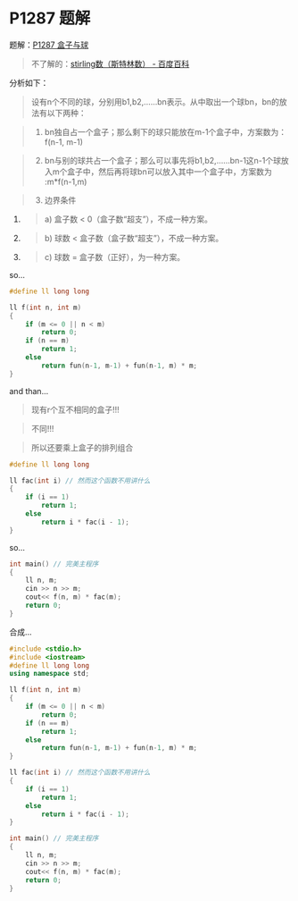 # P1287 题解

题解：[P1287 盒子与球](https://www.luogu.org/problemnew/show/P1287)

> 不了解的：[stirling数（斯特林数） - 百度百科](https://baike.baidu.com/item/%E6%96%AF%E7%89%B9%E6%9E%97%E6%95%B0/4938529?fr=aladdin)

分析如下：

> 设有n个不同的球，分别用b1,b2,……bn表示。从中取出一个球bn，bn的放法有以下两种：

> 1) bn独自占一个盒子；那么剩下的球只能放在m-1个盒子中，方案数为：f(n-1, m-1)

> 2) bn与别的球共占一个盒子；那么可以事先将b1,b2,……bn-1这n-1个球放入m个盒子中，然后再将球bn可以放入其中一个盒子中，方案数为 :m*f(n-1,m)

> 3) 边界条件

1. > a) 盒子数 < 0（盒子数“超支”），不成一种方案。

2. > b) 球数 < 盒子数（盒子数“超支”），不成一种方案。

3. > c) 球数 = 盒子数（正好），为一种方案。

so...

```cpp
#define ll long long

ll f(int n, int m)
{
	if (m <= 0 || n < m)
    	return 0;
    if (n == m)
    	return 1;
    else
    	return fun(n-1, m-1) + fun(n-1, m) * m;
}
```

and than...

> 现有r个互不相同的盒子!!!

> 不同!!!

> 所以还要乘上盒子的排列组合

```cpp
#define ll long long

ll fac(int i) // 然而这个函数不用讲什么
{
	if (i == 1)
    	return 1;
    else
    	return i * fac(i - 1);
}
```

so...

```cpp
int main() // 完美主程序
{
    ll n, m;
    cin >> n >> m;
    cout<< f(n, m) * fac(m);
    return 0;
}
```

合成...

```cpp
#include <stdio.h>
#include <iostream>
#define ll long long
using namespace std;

ll f(int n, int m)
{
    if (m <= 0 || n < m)
        return 0;
    if (n == m)
        return 1;
    else
        return fun(n-1, m-1) + fun(n-1, m) * m;
}

ll fac(int i) // 然而这个函数不用讲什么
{
    if (i == 1)
        return 1;
    else
        return i * fac(i - 1);
}

int main() // 完美主程序
{
    ll n, m;
    cin >> n >> m;
    cout<< f(n, m) * fac(m);
    return 0;
}
```
